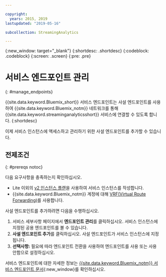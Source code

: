 ```yaml
---

copyright:
  years: 2015, 2019
lastupdated: "2019-05-16"

subcollection: StreamingAnalytics

---
```


<!-- Attribute definitions -->
{:new_window: target="_blank"}
{:shortdesc: .shortdesc}
{:codeblock: .codeblock}
{:screen: .screen}
{:pre: .pre}

# 서비스 엔드포인트 관리
{: #manage_endpoints}

{{site.data.keyword.Bluemix_short}} 서비스 엔드포인트는 사설 엔드포인트를 사용하여 {{site.data.keyword.Bluemix_notm}} 네트워크를 통해 {{site.data.keyword.streaminganalyticsshort}} 서비스에 연결할 수 있도록 합니다.
{:shortdesc}

이제 서비스 인스턴스에 액세스하고 관리하기 위한 사설 엔드포인트를 추가할 수 있습니다.

## 전제조건
{: #prereqs notoc}

다음 요구사항을 충족하는지 확인하십시오.
- Lite 이외의 [v2 인스턴스 플랜](/docs/services/StreamingAnalytics?topic=StreamingAnalytics-service_plans#service_plans)을 사용하여 서비스 인스턴스를 작성합니다.
- {{site.data.keyword.Bluemix_notm}} 계정에 대해 [VRF(Virtual Route Forwarding)](/docs/infrastructure/direct-link?topic=direct-link-overview-of-virtual-routing-and-forwarding-vrf-on-ibm-cloud#overview-of-virtual-routing-and-forwarding-vrf-on-ibm-cloud)를 사용합니다.


사설 엔드포인트를 추가하려면 다음을 수행하십시오.

1. 서비스 세부사항 페이지에서 **엔드포인트 관리**를 클릭하십시오. 서비스 인스턴스에 지정된 공용 엔드포인트를 볼 수 있습니다.
2. **사설 엔드포인트 추가**를 클릭하십시오. 사설 엔드포인트가 서비스 인스턴스에 지정됩니다.
3. **선택사항:** 필요에 따라 엔드포인트 전환을 사용하여 엔드포인트를 사용 또는 사용 안함으로 설정하십시오.


서비스 엔드포인트에 대한 자세한 정보는 [{{site.data.keyword.Bluemix_notm}} 서비스 엔드포인트 문서](/docs/services/service-endpoint?topic=service-endpoint-about#about){:new_window}를 확인하십시오.
